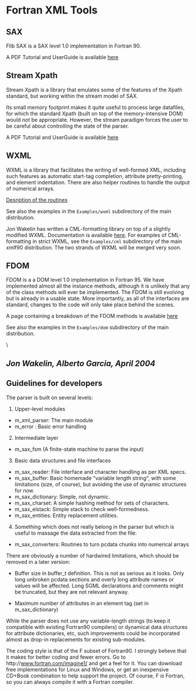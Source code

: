 Fortran XML Tools
=================

SAX
---

Flib SAX is a SAX level 1.0 implementation in Fortran 90.

A PDF Tutorial and UserGuide is available [here](UserGuide.pdf)


Stream Xpath
------------

Stream Xpath is a library that emulates some of the features of the
Xpath standard, but working within the stream model of SAX.

Its small memory footprint makes it quite useful to process large
datafiles, for which the standard Xpath (built on top of the
memory-intensive DOM) would not be appropriate. However, the stream
paradigm forces the user to be careful about controlling the state of
the parser.

A PDF Tutorial and UserGuide is available [here](UserGuide.pdf)


WXML
----

WXML is a library that facilitates the writing of well-formed XML,
including such features as automatic start-tag completion, attribute
pretty-printing, and element indentation. There are also helper routines
to handle the output of numerical arrays.

[Desription of the routines](WXML.html)

See also the examples in the `Examples/wxml` subdirectory of the main
distribution.

Jon Wakelin has written a CML-formatting library on top of a slightly
modified WXML. Documentation is available [here](jumbo.html). For
examples of CML-formatting in strict WXML, see the `Examples/cml`
subdirectory of the main xmlf90 distribution. The two strands of WXML
will be merged very soon.


FDOM
----

FDOM is a a DOM level 1.0 implementation in Fortran 95. We have
implemented almost all the instance methods, although it is unlikely
that any of the class methods will ever be implemented. The FDOM is
still evolving but is already in a usable state. More importantly, as
all of the interfaces are standard, changes to the code will only take
place behind the scenes.

A page containing a breakdown of the FDOM methods is available
[here](DOM.html)

See also the examples in the `Examples/dom` subdirectory of the main
distribution.

\

*Jon Wakelin, Alberto Garcia, April 2004*
------------------------------------------------------------------------


Guidelines for developers
-------------------------

The parser is built on several levels:

1. Upper-level modules
  * m\_xml\_parser: The main module
  * m\_error     : Basic error handling
2. Intermediate layer
  * m\_sax\_fsm (A finite-state machine to parse the input)
3. Basic data structures and file interfaces
  * m\_sax\_reader:  File interface and character handling as per XML specs.
  * m\_sax\_buffer:  Basic homemade "variable length string", with some
  limitations (size, of course), but avoiding the use of dynamic structures
  for now.
  * m\_sax\_dictionary: Simple, not dynamic.
  * m\_sax\_charset: A simple hashing method for sets of characters.
  * m\_sax\_elstack: Simple stack to check well-formedness.
  * m\_sax\_entities: Entity replacement utilities.
4. Something which does not really belong in the parser but which
  is useful to massage the data extracted from the file:
  * m\_sax\_converters: Routines to turn pcdata chunks into numerical arrays

There are obviously a number of hardwired limitations, which should be
removed in a later version:

* Buffer size in buffer\_t definition. This is not as serious as it
  looks. Only long unbroken pcdata sections and overly long attribute
  names or values will be affected. Long SGML declarations and comments
  might be truncated, but they are not relevant anyway.

* Maximum number of attributes in an element tag (set in m\_sax\_dictionary)

While the parser does not use any variable-length strings (to keep it
compatible with existing Fortran90 compilers) or dynamical data
structures for attribute dictionaries, etc, such improvements could be
incorporated almost as drop-in replacements for existing sub-modules.

The coding style is that of the F subset of Fortran90. I strongly
believe that it makes for better coding and fewer errors.
Go to http:\/\/www.fortran.com/imagine1/ and get a feel for it. You can
download free implementations for Linux and Windows, or get an
inexpensive CD+Book combination to help support the project. Of course,
F *is* Fortran, so you can always compile it with a Fortran compiler.

